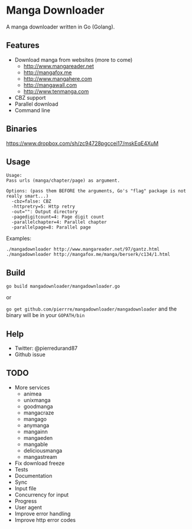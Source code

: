 # Manga Downloader
A manga downloader written in Go (Golang).

## Features
- Download manga from websites (more to come)
    - http://www.mangareader.net
    - http://mangafox.me
    - http://www.mangahere.com
    - http://mangawall.com
    - http://www.tenmanga.com
- CBZ support
- Parallel download
- Command line

## Binaries
https://www.dropbox.com/sh/zc94728pgccei17/mskEqE4XuM

## Usage
```
Usage:
Pass urls (manga/chapter/page) as argument.

Options: (pass them BEFORE the arguments, Go's "flag" package is not really smart...)
  -cbz=false: CBZ
  -httpretry=5: Http retry
  -out="": Output directory
  -pagedigitcount=4: Page digit count
  -parallelchapter=4: Parallel chapter
  -parallelpage=8: Parallel page
```

Examples:

```
./mangadownloader http://www.mangareader.net/97/gantz.html
./mangadownloader http://mangafox.me/manga/berserk/c134/1.html
```

## Build
`go build mangadownloader/mangadownloader.go`

or

`go get github.com/pierrre/mangadownloader/mangadownloader` and the binary will be in your `GOPATH/bin`

## Help
- Twitter: @pierredurand87
- Github issue

## TODO
- More services
    - animea
    - unixmanga
    - goodmanga
    - mangacraze
    - mangago
    - anymanga
    - mangainn
    - mangaeden
    - mangable
    - deliciousmanga
    - mangastream
- Fix download freeze
- Tests
- Documentation
- Sync
- Input file
- Concurrency for input
- Progress
- User agent
- Improve error handling
- Improve http error codes
